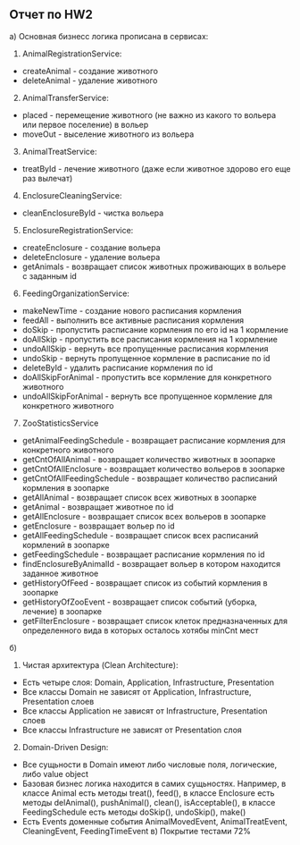 ## Отчет по HW2
a) Основная бизнесс логика прописана в сервисах:
1. AnimalRegistrationService:
- createAnimal - создание животного
- deleteAnimal - удаление животного
2. AnimalTransferService:
- placed - перемещение животного (не важно из какого то вольера или первое поселение) в вольер
- moveOut - выселение животного из вольера
3. AnimalTreatService:
- treatById - лечение животного (даже если животное здорово его еще раз вылечат)
4. EnclosureCleaningService:
- cleanEnclosureById - чистка вольера
5. EnclosureRegistrationService:
- createEnclosure - создание вольера
- deleteEnclosure - удаление вольера
- getAnimals - возвращает список животных проживающих в вольере с заданным id
6. FeedingOrganizationService:
- makeNewTime - создание нового расписания кормления
- feedAll - выполнить все активные расписания кормления
- doSkip - пропустить расписание кормления по его id на 1 кормление
- doAllSkip - пропустить все расписания кормления на 1 кормление
- undoAllSkip - вернуть все пропущенные расписания кормления
- undoSkip - вернуть пропущенное кормление в расписание по id
- deleteById - удалить расписание кормления по id
- doAllSkipForAnimal - пропустить все кормление для конкретного животного
- undoAllSkipForAnimal - вернуть все пропущенное кормление для конкретного животного
7. ZooStatisticsService
- getAnimalFeedingSchedule - возвращает расписание кормления для конкретного животного
- getCntOfAllAnimal - возвращает количество животных в зоопарке
- getCntOfAllEnclosure - возвращает количество вольеров в зоопарке
- getCntOfAllFeedingSchedule - возвращает количество расписаний кормления в зоопарке
- getAllAnimal - возвращает список всех животных в зоопарке
- getAnimal - возвращает животное по id
- getAllEnclosure - возвращает список всех вольеров в зоопарке
- getEnclosure - возвращает вольер по id
- getAllFeedingSchedule - возвращает список всех расписаний кормлений в зоопарке
- getFeedingSchedule - возвращает расписание кормления по id
- findEnclosureByAnimalId - возвращает вольер в котором находится заданное животное
- getHistoryOfFeed - возвращает список из событий кормления в зоопарке
- getHistoryOfZooEvent - возвращает список событий (уборка, лечение) в зоопарке
- getFilterEnclosure - возвращает список клеток предназначенных для определенного вида в которых осталось хотябы minCnt мест

б) 
1. Чистая архитектура (Clean Architecture):
- Есть четыре слоя: Domain, Application, Infrastructure, Presentation
- Все классы Domain не зависят от Application, Infrastructure, Presentation слоев
- Все классы Application не зависят от Infrastructure, Presentation слоев
- Все классы Infrastructure не зависят от Presentation слоя
2. Domain-Driven Design:
- Все сущьности в Domain имеют либо числовые поля, логические, либо value object
- Базовая бизнес логика находится в самих сущьностях. Например, в классе Animal есть методы treat(), feed(), 
в классе Enclosure есть методы delAnimal(), pushAnimal(), clean(), isAcceptable(), в классе FeedingSchedule 
есть методы doSkip(), undoSkip(), make()
- Есть Events доменные события AnimalMovedEvent, AnimalTreatEvent, CleaningEvent, FeedingTimeEvent
в) Покрытие тестами 72%